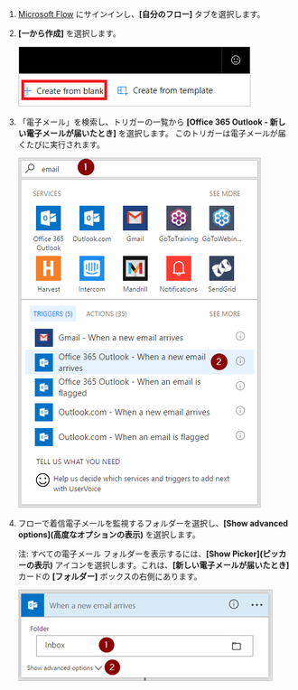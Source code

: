 1. [Microsoft Flow](https://flow.microsoft.com) にサインインし、**[自分のフロー]** タブを選択します。
2. **[一から作成]** を選択します。
   
    ![空のフロー](media/email-triggers/email-triggers-create-blank.png)
3. 「電子メール」を検索し、トリガーの一覧から **[Office 365 Outlook - 新しい電子メールが届いたとき]** を選択します。 このトリガーは電子メールが届くたびに実行されます。
   
    ![電子メール トリガー](media/email-triggers/email-triggers-1.png)
4. フローで着信電子メールを監視するフォルダーを選択し、**[Show advanced options]\(高度なオプションの表示)** を選択します。
   
     注: すべての電子メール フォルダーを表示するには、**[Show Picker]\(ピッカーの表示)** アイコンを選択します。これは、**[新しい電子メールが届いたとき]** カードの **[フォルダー]** ボックスの右側にあります。
   
    ![フォルダーのプロパティ](media/email-triggers/email-triggers-subject-folder.png)


